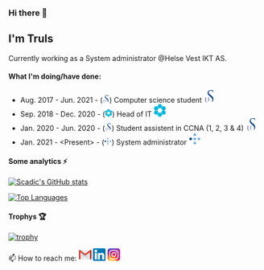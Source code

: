 ### Hi there 👋
## I'm Truls

Currently working as a System administrator @Helse Vest IKT AS.

#### What I'm doing/have done:
 - Aug. 2017 - Jun. 2021 - \(<img src="assets/Uis.png" alt="UiS" height="15" />\) Computer science student [<img src="assets/Uis.png" alt="UiS" height="25" />](https://uis.no/en)
 - Sep. 2018 - Dec. 2020 - \(<img src="assets/Ion.png" alt="ION" height="15" />\) Head of IT [<img src="assets/Ion.png" alt="ION" height="25" />](https://github.com/ION-Racing-UiS)
 - Jan. 2020 - Jun. 2020 - \(<img src="assets/Uis.png" alt="UiS" height="15" />\) Student assistent in CCNA \(1, 2, 3 \& 4\) [<img src="assets/Uis.png" alt="UiS" height="25" />](https://uis.no/en)
 - Jan. 2021 - \<Present\> - \(<img src="assets/Hvikt.png" alt="HVIKT" height="15" />\) System administrator [<img src="assets/Hvikt.png" alt="HVIKT" height="25" />](https://helse-vest-ikt.no/)

#### Some analytics ⚡
[![Scadic's GitHub stats](https://github-readme-stats.vercel.app/api?username=scadic&show_icons=true&theme=dracula)](https://github.com/anuraghazra/github-readme-stats)

[![Top Languages](https://github-readme-stats.vercel.app/api/top-langs/?username=scadic&theme=dracula)](https://github.com/anuraghazra/github-readme-stats)

#### Trophys 🏆
[![trophy](https://github-profile-trophy.vercel.app/?username=scadic&theme=dracula)](https://github.com/ryo-ma/github-profile-trophy)

📫 How to reach me: [<img src="assets/Gmail.png" alt="Gmail" height="25" />](mailto:trulshskadberg@gmail.com) [<img src="assets/Linkedin.png" alt="Linkedin" height="25" />](https://www.linkedin.com/in/truls-hansen-skadberg) [<img src="assets/Instagram.png" alt="Instagram" height="25" />](https://www.instagram.com/truls.skadn/)

<!--
**Scadic/scadic** is a ✨ _special_ ✨ repository because its `README.md` (this file) appears on your GitHub profile.

Here are some ideas to get you started:

- 🔭 I’m currently working on ...
- 🌱 I’m currently learning ...
- 👯 I’m looking to collaborate on ...
- 🤔 I’m looking for help with ...
- 💬 Ask me about ...
- 📫 How to reach me: ...
- 😄 Pronouns: ...
- ⚡ Fun fact: ...
-->
